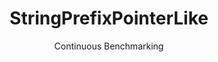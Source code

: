 ---
layout: default
title: StringPrefixPointerLike
subtitle: Continuous Benchmarking
selected: String
expanded: Benchmarking
benchmark: /individual_results/StringPrefixPointerLike.html
---